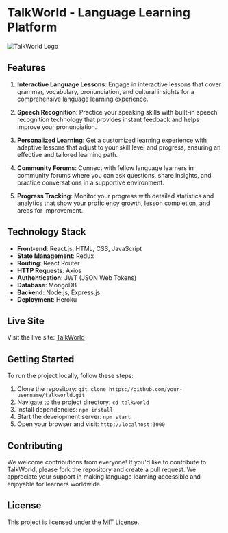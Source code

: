 # TalkWorld - Language Learning Platform

![TalkWorld Logo](talkworld-logo.png)

## Features

1. **Interactive Language Lessons**: Engage in interactive lessons that cover grammar, vocabulary, pronunciation, and cultural insights for a comprehensive language learning experience.

2. **Speech Recognition**: Practice your speaking skills with built-in speech recognition technology that provides instant feedback and helps improve your pronunciation.

3. **Personalized Learning**: Get a customized learning experience with adaptive lessons that adjust to your skill level and progress, ensuring an effective and tailored learning path.

4. **Community Forums**: Connect with fellow language learners in community forums where you can ask questions, share insights, and practice conversations in a supportive environment.

5. **Progress Tracking**: Monitor your progress with detailed statistics and analytics that show your proficiency growth, lesson completion, and areas for improvement.

## Technology Stack

- **Front-end**: React.js, HTML, CSS, JavaScript
- **State Management**: Redux
- **Routing**: React Router
- **HTTP Requests**: Axios
- **Authentication**: JWT (JSON Web Tokens)
- **Database**: MongoDB
- **Backend**: Node.js, Express.js
- **Deployment**: Heroku

## Live Site

Visit the live site: [TalkWorld](https://www.talkworld.com)

## Getting Started

To run the project locally, follow these steps:

1. Clone the repository: `git clone https://github.com/your-username/talkworld.git`
2. Navigate to the project directory: `cd talkworld`
3. Install dependencies: `npm install`
4. Start the development server: `npm start`
5. Open your browser and visit: `http://localhost:3000`

## Contributing

We welcome contributions from everyone! If you'd like to contribute to TalkWorld, please fork the repository and create a pull request. We appreciate your support in making language learning accessible and enjoyable for learners worldwide.

## License

This project is licensed under the [MIT License](LICENSE).